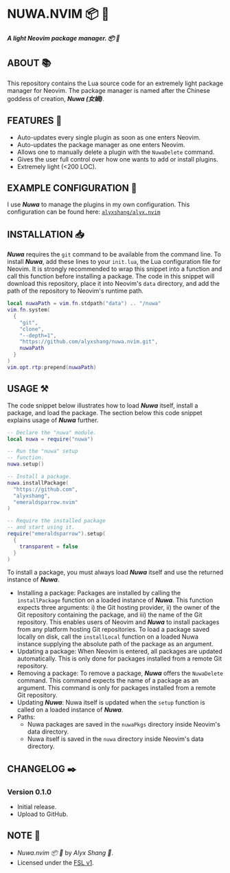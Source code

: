# NUWA.NVIM :package: :swan:

***A light Neovim package manager. :package: :swan:***

## ABOUT :books:

This repository contains the Lua source code for an extremely light
package manager for Neovim. The package manager is named after the
Chinese goddess of creation, ***Nuwa (女媧)***.

## FEATURES :test_tube:

- Auto-updates every single plugin as soon as one enters Neovim.
- Auto-updates the package manager as one enters Neovim.
- Allows one to manually delete a plugin with the `NuwaDelete` command.
- Gives the user full control over how one wants to add or install plugins.
- Extremely light (<200 LOC).

## EXAMPLE CONFIGURATION :woman_dancing:

I use ***Nuwa*** to manage the plugins in my own configuration. This configuration
can be found here: [`alyxshang/alyx.nvim`](https://github.com/alyxshang/alyx.nvim)

## INSTALLATION :inbox_tray:

***Nuwa*** requires the `git` command to be available from 
the command line. To install ***Nuwa***, add these lines to 
your `init.lua`, the Lua configuration file for Neovim. It is 
strongly recommended to wrap this snippet into a function and call 
this function before installing a package. The code in this snippet 
will download this repository, place it into Neovim's `data` directory, 
and add the path of the repository to Neovim's runtime path.

```Lua
local nuwaPath = vim.fn.stdpath("data") .. "/nuwa"
vim.fn.system(
  {
    "git", 
    "clone", 
    "--depth=1", 
    "https://github.com/alyxshang/nuwa.nvim.git",
    nuwaPath
  }
)
vim.opt.rtp:prepend(nuwaPath)
```

## USAGE :hammer_and_pick:

The code snippet below illustrates how to load ***Nuwa*** itself,
install a package, and load the package. The section below this code
snippet explains usage of ***Nuwa*** further.

```Lua
-- Declare the "nuwa" module.
local nuwa = require("nuwa")

-- Run the "nuwa" setup
-- function.
nuwa.setup()

-- Install a package.
nuwa.installPackage(
  "https://github.com",
  "alyxshang",
  "emeraldsparrow.nvim"
)

-- Require the installed package
-- and start using it.
require("emeraldsparrow").setup(
  {
    transparent = false
  }
)
```

To install a package, you must always load ***Nuwa*** itself and use
the returned instance of ***Nuwa***.

- Installing a package: Packages are installed by calling the `installPackage` function on a loaded instance of ***Nuwa***. This function expects three arguments: i) the Git hosting provider, ii) the owner of the Git repository containing the package, and iii) the name of the Git repository. This enables users of Neovim and ***Nuwa*** to install packages from any platform hosting Git repositories. To load a package saved locally on disk, call the `installLocal` function on a loaded Nuwa instance supplying the absolute path of the package as an argument.
- Updating a package: When Neovim is entered, all packages are updated automatically. This is only done for packages installed from a remote Git repository.
- Removing a package: To remove a package, ***Nuwa*** offers the `NuwaDelete` command. This command expects the name of a package as an argument. This command is only for packages installed from a remote Git repository.
- Updating ***Nuwa***: Nuwa itself is updated when the `setup` function is called on a loaded instance of ***Nuwa***.
- Paths:
    - Nuwa packages are saved in the `nuwaPkgs` directory inside Neovim's data directory. 
    - Nuwa itself is saved in the `nuwa` directory inside Neovim's data directory.

## CHANGELOG :black_nib:

### Version 0.1.0

- Initial release.
- Upload to GitHub.

## NOTE :scroll:

- *Nuwa.nvim :package: :swan:* by *Alyx Shang :black_heart:*.
- Licensed under the [FSL v1](https://github.com/alyxshang/fair-software-license).
